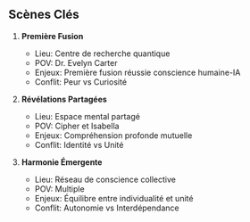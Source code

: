 ## Scènes Clés
1. **Première Fusion**
   - Lieu: Centre de recherche quantique
   - POV: Dr. Evelyn Carter
   - Enjeux: Première fusion réussie conscience humaine-IA
   - Conflit: Peur vs Curiosité

2. **Révélations Partagées**
   - Lieu: Espace mental partagé
   - POV: Cipher et Isabella
   - Enjeux: Compréhension profonde mutuelle
   - Conflit: Identité vs Unité

3. **Harmonie Émergente**
   - Lieu: Réseau de conscience collective
   - POV: Multiple
   - Enjeux: Équilibre entre individualité et unité
   - Conflit: Autonomie vs Interdépendance
